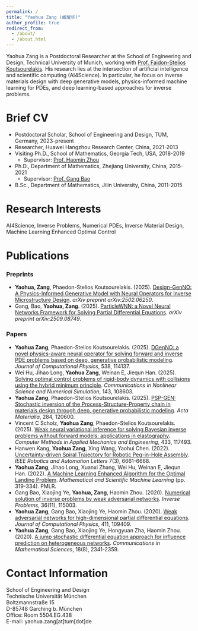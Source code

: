 ```yaml
---
permalink: /
title: "Yaohua Zang (臧耀华)"
author_profile: true
redirect_from: 
  - /about/
  - /about.html
---
```

Yaohua Zang is a Postdoctoral Researcher at the School of Engineering and Design, Technical University of Munich, working with [Prof. Faidon-Stelios Koutsourelakis](https://www.professoren.tum.de/en/koutsourelakis-phaedon-stelios). His research lies at the intersection of artificial intelligence and scientific computing (AI4Science). In particular, he focus on inverse materials design with deep generative models, physics-informed machine learning for PDEs, and deep learning-based approaches for inverse problems.

Brief CV
======
- Postdoctoral Scholar, School of Engineering and Design, TUM, Germany, 2023-present
- Researcher, Huawei Hangzhou Research Center, China, 2021-2013
- Visiting Ph.D.,  School of Mathematics, Georgia Tech, USA, 2018-2019
  - Supervisor: [Prof. Haomin Zhou](https://hmzhou.math.gatech.edu/)
- Ph.D., Department of Mathematics, Zhejiang University, China, 2015-2021
  - Supervisor: [Prof. Gang Bao](https://person.zju.edu.cn/en/0010297)
- B.Sc., Department of Mathematics, Jilin University, China, 2011-2015

Research Interests
======
AI4Science, Inverse Problems, Numerical PDEs, Inverse Material Design, Machine Learning Enhanced Optimal Control


Publications
======
### Preprints
- **Yaohua, Zang**, Phaedon-Stelios Koutsourelakis. (2025). [Design-GenNO: A Physics-Informed Generative Model with Neural Operators for Inverse Microstructure Design](https://arxiv.org/abs/2509.08749). *arXiv preprint arXiv:2502.06250*.
- Gang, Bao, **Yaohua, Zang**. (2025). [ParticleWNN: a Novel Neural Networks Framework for Solving Partial Differential Equations](https://arxiv.org/abs/2305.12433). *arXiv preprint arXiv:2509.08749*.

### Papers 
- **Yaohua Zang**, Phaedon-Stelios Koutsourelakis. (2025). [DGenNO: a novel physics-aware neural operator for solving forward and inverse PDE problems based on deep, generative probabilistic modeling](https://doi.org/10.1016/j.jcp.2025.114137). *Journal of Computational Physics*, 538, 114137.
- Wei Hu, Jihao Long, **Yaohua Zang**, Weinan E, Jiequn Han. (2025). [Solving optimal control problems of rigid-body dynamics with collisions using the hybrid minimum principle](https://doi.org/10.1016/j.cnsns.2025.108603). *Communications in Nonlinear Science and Numerical Simulation*, 143, 108603.
- **Yaohua Zang**, Phaedon-Stelios Koutsourelakis. (2025). [PSP-GEN: Stochastic inversion of the Process-Structure-Property chain in materials design through deep, generative probabilistic modeling](https://doi.org/10.1016/j.actamat.2024.120600). *Acta Materialia*, 284, 120600.
- Vincent C Scholz, **Yaohua Zang**, Phaedon-Stelios Koutsourelakis. (2025). [Weak neural variational inference for solving Bayesian inverse problems without forward models: applications in elastography](https://doi.org/10.1016/j.cma.2024.117493). *Computer Methods in Applied Mechanics and Engineering*, 433, 117493.
- Hanwen Kang, **Yaohua Zang**, Xing Wang, Yaohui Chen. (2022). [Uncertainty-driven Spiral Trajectory for Robotic Peg-in-Hole Assembly](https://ieeexplore.ieee.org/document/9780009). *IEEE Robotics and Automation Letters* 7(3), 6661-6668.
- **Yaohua Zang**, Jihao Long, Xuanxi Zhang, Wei Hu, Weinan E, Jiequn Han. (2022). [A Machine Learning Enhanced Algorithm for the Optimal Landing Problem](https://proceedings.mlr.press/v190/zang22a/zang22a.pdf). *Mathematical and Scientific Machine Learning* (pp. 319-334). PMLR.
- Gang Bao, Xiaojing Ye, **Yaohua, Zang**, Haomin Zhou. (2020). [Numerical solution of inverse problems by weak adversarial networks](https://iopscience.iop.org/article/10.1088/1361-6420/abb447). *Inverse Problems*, 36(11), 115003.
- **Yaohua Zang**, Gang Bao, Xiaojing Ye, Haomin Zhou. (2020). [Weak adversarial networks for high-dimensional partial differential equations](https://doi.org/10.1016/j.jcp.2020.109409). *Journal of Computational Physics*, 411, 109409.
- **Yaohua Zang**, Gang Bao, Xiaojing Ye, Hongyuan Zha, Haomin Zhou. (2020). [A jump stochastic differential equation approach for influence prediction on heterogeneous networks](https://link.intlpress.com/JDetail/1806262189797363713). *Communications in Mathematical Sciences*, 18(8), 2341-2359.

Contact Information
======
School of Engineering and Design  
Technische Universität München  
Boltzmannstraße 15  
D-85748 Garching b. München  
Office: Room 5504.EG.438  
E-mail: yaohua.zang[at]tum[dot]de